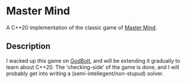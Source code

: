 # Master Mind
A C++20 implementation of the classic game of [Master Mind](https://en.wikipedia.org/wiki/Mastermind_(board_game)).

## Description
I wacked up this game on [GodBolt](https://godbolt.org), and will be extending it gradually to learn about C++20.
The 'checking-side' of the game is done, and I will probably get into writing a (semi-intellegent/non-stupud) solver.
